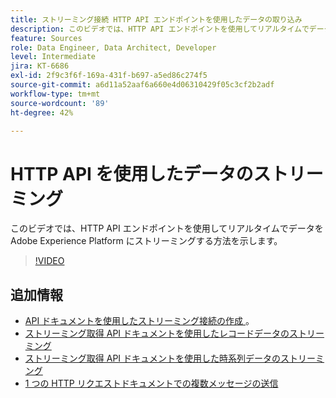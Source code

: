 ```yaml
---
title: ストリーミング接続 HTTP API エンドポイントを使用したデータの取り込み
description: このビデオでは、HTTP API エンドポイントを使用してリアルタイムでデータを Adobe Experience Platform にストリーミングする方法を示します。
feature: Sources
role: Data Engineer, Data Architect, Developer
level: Intermediate
jira: KT-6686
exl-id: 2f9c3f6f-169a-431f-b697-a5ed86c274f5
source-git-commit: a6d11a52aaf6a660e4d06310429f05c3cf2b2adf
workflow-type: tm+mt
source-wordcount: '89'
ht-degree: 42%

---
```


# HTTP API を使用したデータのストリーミング

このビデオでは、HTTP API エンドポイントを使用してリアルタイムでデータを Adobe Experience Platform にストリーミングする方法を示します。

>[!VIDEO](https://video.tv.adobe.com/v/331028?learn=on&enablevpops)

## 追加情報

* [API ドキュメントを使用したストリーミング接続の作成 ](https://experienceleague.adobe.com/docs/experience-platform/sources/api-tutorials/create/streaming/http.html)。
* [ ストリーミング取得 API ドキュメントを使用したレコードデータのストリーミング ](https://experienceleague.adobe.com/docs/experience-platform/ingestion/tutorials/streaming-record-data.html)
* [ ストリーミング取得 API ドキュメントを使用した時系列データのストリーミング ](https://experienceleague.adobe.com/docs/experience-platform/ingestion/tutorials/streaming-time-series-data.html)
* [1 つの HTTP リクエストドキュメントでの複数メッセージの送信 ](https://experienceleague.adobe.com/docs/experience-platform/ingestion/tutorials/streaming-multiple-messages.html)
